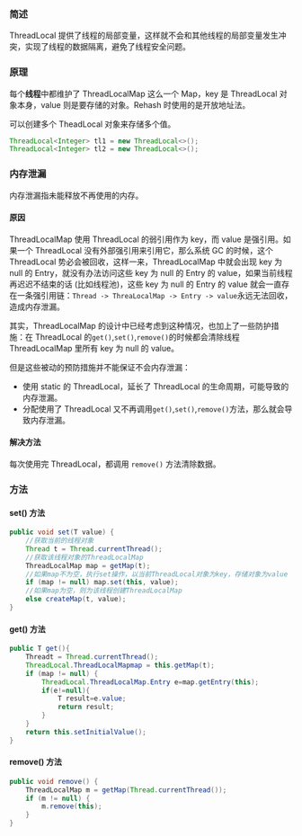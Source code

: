 ### 简述

ThreadLocal 提供了线程的局部变量，这样就不会和其他线程的局部变量发生冲突，实现了线程的数据隔离，避免了线程安全问题。

### 原理

每个**线程**中都维护了 ThreadLocalMap 这么一个 Map，key 是 ThreadLocal 对象本身，value 则是要存储的对象。Rehash 时使用的是开放地址法。

可以创建多个 TheadLocal 对象来存储多个值。

```java
ThreadLocal<Integer> tl1 = new ThreadLocal<>();
ThreadLocal<Integer> tl2 = new ThreadLocal<>();
```

### 内存泄漏

内存泄漏指未能释放不再使用的内存。

#### 原因

ThreadLocalMap 使用 ThreadLocal 的弱引用作为 key，而 value 是强引用。如果一个 ThreadLocal 没有外部强引用来引用它，那么系统 GC 的时候，这个 ThreadLocal 势必会被回收，这样一来，ThreadLocalMap 中就会出现 key 为 null 的 Entry，就没有办法访问这些 key 为 null 的 Entry 的 value，如果当前线程再迟迟不结束的话 (比如线程池)，这些 key 为 null 的 Entry 的 value 就会一直存在一条强引用链：`Thread -> ThreaLocalMap -> Entry -> value`永远无法回收，造成内存泄漏。

其实，ThreadLocalMap 的设计中已经考虑到这种情况，也加上了一些防护措施：在 ThreadLocal 的`get()`,`set()`,`remove()`的时候都会清除线程 ThreadLocalMap 里所有 key 为 null 的 value。

但是这些被动的预防措施并不能保证不会内存泄漏：

* 使用 static 的 ThreadLocal，延长了 ThreadLocal 的生命周期，可能导致的内存泄漏。
* 分配使用了 ThreadLocal 又不再调用`get()`,`set()`,`remove()`方法，那么就会导致内存泄漏。

#### 解决方法

每次使用完 ThreadLocal，都调用 `remove()` 方法清除数据。

### 方法

#### set() 方法

```java
public void set(T value) {   
    //获取当前的线程对象
	Thread t = Thread.currentThread();
    //获取该线程对象的ThreadLocalMap
    ThreadLocalMap map = getMap(t);
    //如果map不为空，执行set操作，以当前ThreadLocal对象为key，存储对象为value
    if (map != null) map.set(this, value);
    //如果map为空，则为该线程创建ThreadLocalMap
    else createMap(t, value);    
}
```

#### get() 方法

```java
public T get(){
    Threadt = Thread.currentThread();
    ThreadLocal.ThreadLocalMapmap = this.getMap(t);
    if (map != null) {
        ThreadLocal.ThreadLocalMap.Entry e=map.getEntry(this);
        if(e!=null){
            T result=e.value;
            return result;
        }
    }
    return this.setInitialValue();
}
```

 #### remove() 方法

```java
public void remove() {
    ThreadLocalMap m = getMap(Thread.currentThread());
    if (m != null) {
        m.remove(this);
    }
}
```



 